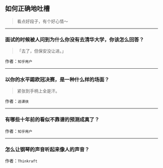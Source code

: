 ## 如何正确地吐槽

> 看点好段子，有个好心情～


 
---

### 面试的时候被人问到为什么你没有去清华大学，你该怎么回答？

> 「去了，但保安没让进。」


作者：`知乎用户`

---

### 以你的水平踢欧冠决赛，是一种什么样的场面？

> 紧张到手柄上全是汗。


作者：`逃课侠`

---

### 有哪些十年前的看似不靠谱的预测成真了？

> 


作者：`知乎用户`

---

### 怎么让钢琴的声音听起来像人的声音？

> 


作者：`Thinkraft`